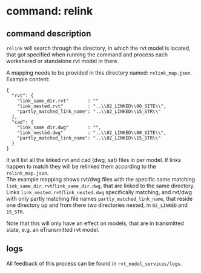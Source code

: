 # command: relink

## command description
`relink` will search through the directory, in which the rvt model is located, 
that got specified when running the command and process each workshared or 
standalone rvt model in there. 

A mapping needs to be provided in this directory named: `relink_map.json`.<br>
Example content:
```
{
  "rvt": {
    "link_same_dir.rvt"       : ""
    "link_nested.rvt"         : "..\\02_LINKED\\00_SITE\\",
    "partly_matched_link_name": "..\\02_LINKED\\15_STR\\"
  },
  "cad": {
    "link_same_dir.dwg"       : "",
    "link_nested.dwg"         : "..\\02_LINKED\\00_SITE\\",
    "partly_matched_link_name": "..\\02_LINKED\\15_STR\\"
  }
}
```
It will list all the linked rvt and cad (dwg, sat) files in per model.
If links happen to match they will be relinked them according to the 
`relink_map.json`. <br>
The example mapping shows rvt/dwg files with the specific name matching 
`link_same_dir.rvt`/`link_same_dir.dwg`, that are linked to the same directory. 
Links `link_nested.rvt`/`link_nested.dwg` specifically matching, and rvt/dwg 
with only partly matching file names `partly_matched_link_name`, 
that reside one directory up and from there two directories nested, 
in `02_LINKED` and `15_STR`.

Note that this will only have an effect on models, that are in transmitted state, 
e.g. an eTransmitted rvt model.

## logs
All feedback of this process can be found in `rvt_model_services/logs`.
